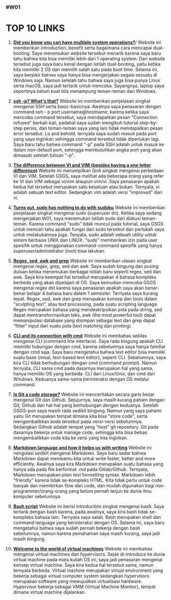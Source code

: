 ### #W01

# TOP 10 LINKS

1. [**Did you know you can have multiple system operations?**](https://www.howtogeek.com/187789/dual-booting-explained-how-you-can-have-multiple-operating-systems-on-your-computer/)/
Website ini memberikan introduction, benefit serta bagaimana cara mencapai dual-booting. Saya menemukan website tersebut menarik karena saya baru tahu bahwa kita bisa memiliki lebih dari 1 operating system. Dari website tersebut juga saya baru kenal dengan istilah dual-booting, yaitu ketika kita memiliki 2 OS dan memilih salah satu pada boot time. Selama ini, saya berpikir bahwa saya hanya bisa mengerjakan segala sesuatu di Windows saja. Namun setelah tahu bahwa saya juga bisa punya Linux serta macOS, saya jadi tertarik untuk mencoba. Sayangnya, laptop saya sepertinya belum kuat bila menampung teman-teman dari Windows.  

2. [**ssh -p? What's that?**](https://linuxize.com/post/ssh-command-in-linux/)
  Website ini memberikan penjelasan singkat mengenai SSH serta basic-basicnya. Awalnya saya penasaran dengan command ssh - p port username@hostname, karena ketika saya mencoba command tersebut, saya mendapatkan pesan "Connection refused" berkali-kali, padahal saya sudah mengikuti tutorial step-by-step persis, dan teman-teman saya yang lain tidak mendapatkan pesan error tersebut. Lo and behold, ternyata saya sudah masuk pada port yang saya inginkan sehingga command tersebut tidak diperlukan lagi. Saya baru tahu bahwa command "-p" pada SSH adalah untuk masuk ke dalam non-default port, sehingga membutuhkan angka port yang akan dimasuki setelah tulisan "-p".  

3. [**The difference between VI and VIM (besides having a one letter difference)**](https://askubuntu.com/questions/418396/what-is-the-difference-between-vi-and-vim)
  Website ini menampilkan QnA singkat mengenai perbedaan VI dan VIM. Setelah GSGS, saya melihat ada beberapa orang yang refer ke VI dan VIM sebagai vi/vim ataupun vim/vi. Saya penasaran apakah kedua hal tersebut merupakan satu kesatuan atau bukan. Ternyata, vi adalah sebuah text editor. Sedangkan vim adalah versi "improved" dari vi.  

4. [**Turns out, sudo has nothing to do with sudoku**](https://searchsecurity.techtarget.com/definition/sudo-superuser-do)
  Website ini memberikan penjelasan singkat mengenai sudo (superuser do). Ketika saya sedang mengerjakan W01, saya menemukan istilah sudo dari diskusi teman-teman. Karena command "sudo" tidak muncul pada tutorial, saya GSGS untuk mencari tahu apakah fungsi dari sudo tersebut dan perlukah saya untuk melakukannya juga. Tenyata, sudo adalah sebuah utility untuk sistem berbasis UNIX dan LINUX. "sudo" memberikan izin pada user spesifik untuk menggunakan command-command spesifik yang hanya superuser/administrator (root) bisa lakukan.  

5. [**Regex, sed, awk and grep**](http://matt.might.net/articles/sculpting-text/)
  Website ini memberikan ulasan singkat mengenai regex, grep, sed dan awk. Saya sudah bingung dan pusing duluan ketika menemukan berbagai istilah baru seperti regex, sed dan awk. Saya kira keempat hal tersebut merupakan 4 bahasa kompleks berbeda yang akan dipelajari di OS. Saya kemudian mencoba GSGS mengenai regex dst karena saya penasaran apakah saya akan benar-benar belajar 4 bahasa baru dalam 1 semester. Ternyata saya kurang tepat. Regex, sed, awk dan grep merupakan konsep dan tools dalam "sculpting text", atau text processing, pada suatu scripting language. Regex merupakan bahasa yang mendeskripsikan pola pada string, sed dapat mentransformasikan teks, awk (the most powerful tool) dapat memanipulasi database yang disimpan sebagai text dan grep dapat "filter" input dari suatu pola (text matching dan printing).  

6. [**CLI and its connection with cmd**](https://www.petanikode.com/text-editor-cli-linux/)
  Website ini membahas sekilas mengenai CLI (command line interface). Saya rada bingung apakah CLI memiliki hubungan dengan cmd, karena sebelumnya saya hanya familiar dengan cmd saja. Saya baru mengetahui bahwa text editor bisa memiliki suatu base (misal, text-based text editor), seperti CLI. Sebelumnya, saya kira CLI tidak berhubungan dengan cmd (command prompt). Namun ternyata, CLI sama cmd pada dasarnya merupakan hal yang sama, hanya memiliki OS yang berbeda. CLI dari Linux/Unix, dan cmd dari Windows. Keduanya sama-sama berinteraksi dengan OS melalui command.  

7. [**Is Git a code storage?**](https://medium.com/@shiivangii/all-about-git-and-github-c4b987df1b16)
  Website ini menceritakan secara garis besar mengenai Git dan Github. Sejujurnya, saya masih kurang paham dengan Git, Github dan hal-hal yang berhubungan dengan keduanya. Setelah GSGS-pun saya masih rada sedikit bingung. Namun yang saya pahami yaitu Git merupakan tempat dimana kita bisa "store code", serta mengembalikkan kode tersebut pada versi-versi sebelumnya. Sedangkan Github adalah tempat yang "host" git repository. Git pada dasarnya bekerja untuk manage code, sehingga kita bisa bebas mengembalikkan code kita ke versi yang kita inginkan.  

8. [**Markdown language and how it helps us with writing**](https://blog.bit.ai/what-is-markdown/)
  Website ini nengulasi sedikit mengenai Markdown. Saya baru sadar bahwa Markdown dapat membantu kita untuk write faster, better and more efficiently. Awalnya saya kira Markdown merupakan suatu bahasa yang hanya ada pada file berformat .md pada Gitlab/Github. Ternyata, Markdown merupakan plain text formatting syntax. Markdown lebih "friendly" karena tidak se-kompleks HTML. Kita tidak perlu untuk code banyak dan memikirkan flow dari code, dan mudah digunakan bagi non-programmer/orang-orang yang belum pernah terjun ke dunia ilmu komputer sebelumnya.  

9. [**Bash script**](https://linuxhint.com/what_is_bash_script/)
  Website ini berisi introduction singkat mengenai bash. Saya tertarik dengan bash karena, pada awalnya, saya kira bash tidak se-kompleks bahasa lain. Ternyata saya salah. Bash merupakan shell dan command language yang berinteraksi dengan OS. Selama ini, saya baru mengetahui bahwa saya sudah pernah bekerja dengan bash sebelumnya, namun karena pemahaman saya masih kurang, saya jadi masih bingung.  

10. [**Welcome to the world of virtual machines**](https://www.globalknowledge.com/ca-en/resources/resource-library/articles/introduction-to-virtual-machines-and-hypervisors/#:~:text=Virtualization%20offers%20the%20ability%20to,OS%20on%20a%20single%20computer.&text=In%20terms%20of%20hypervisor%20categories,that%20runs%20within%20the%20OS)
  Website ini membahas mengenai virtual machines dan hypervisors. Sejak di-introduce ke dunia virtual machine pada mata kuliah OS ini, saya jadi penasaran mengenai konsep virtual machine. Saya kira kedua hal tersebut sama, namun ternyata berbeda. Virtual machine merupakan virtual environment yang bekerja sebagai virtual computer system sedangkan hypervisors merupakan software yang mewujudkan virtualisasi hardware. Hypervisor bekerja sebagai VMM (Virtual Machine Monitor), tempat dimana virtual machine dijalankan.
